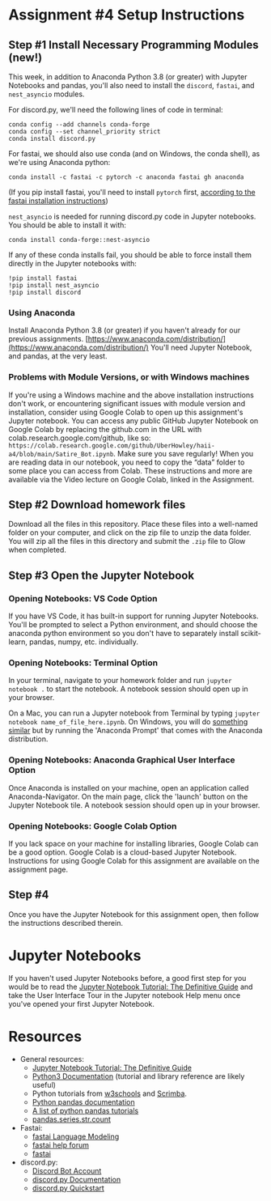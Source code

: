 # Assignment #4 Setup Instructions

## Step #1 Install Necessary Programming Modules (new!)
This week, in addition to Anaconda Python 3.8 (or greater) with Jupyter Notebooks and pandas, you'll also need to install the `discord`, `fastai`, and `nest_asyncio` modules. 

For discord.py, we'll need the following lines of code in terminal:
```
conda config --add channels conda-forge
conda config --set channel_priority strict
conda install discord.py
```

For fastai, we should also use conda (and on Windows, the conda shell), as we're using Anaconda python:

```
conda install -c fastai -c pytorch -c anaconda fastai gh anaconda
```
(If you pip install fastai, you'll need to install `pytorch` first, [according to the fastai installation instructions](https://docs.fast.ai/#Installing))

`nest_asyncio` is needed for running discord.py code in Jupyter notebooks. You should be able to install it with:

```
conda install conda-forge::nest-asyncio
```

If any of these conda installs fail, you should be able to force install them directly in the Jupyter notebooks with:
```
!pip install fastai
!pip install nest_asyncio
!pip install discord
```

### Using Anaconda
Install Anaconda Python 3.8 (or greater) if you haven't already for our previous assignments. [https://www.anaconda.com/distribution/](https://www.anaconda.com/distribution/) You'll need Jupyter Notebook, and pandas, at the very least.

### Problems with Module Versions, or with Windows machines
If you're using a Windows machine and the above installation instructions don't work, or encountering significant issues with module version and installation, consider using Google Colab to open up this assignment's Jupyter notebook. You can access any public GitHub Jupyter Notebook on Google Colab by replacing the github.com in the URL with colab.research.google.com/github, like so: `https://colab.research.google.com/github/UberHowley/haii-a4/blob/main/Satire_Bot.ipynb`. Make sure you save regularly! When you are reading data in our notebook, you need to copy the “data” folder to some place you can access from Colab. These instructions and more are available via the Video lecture on Google Colab, linked in the Assignment.


## Step #2 Download homework files
Download all the files in this repository. Place these files into a well-named folder on your computer, and click on the zip file to unzip the data folder. You will zip all the files in this directory and submit the `.zip` file to Glow when completed.

## Step #3 Open the Jupyter Notebook

### Opening Notebooks: VS Code Option
If you have VS Code, it has built-in support for running Jupyter Notebooks. You'll be prompted to select a Python environment, and should choose the anaconda python environment so you don't have to separately install scikit-learn, pandas, numpy, etc. individually.

### Opening Notebooks: Terminal Option
In your terminal, navigate to your homework folder and run `jupyter notebook .` to start the notebook. A notebook session should open up in your browser.

On a Mac, you can run a Jupyter notebook from Terminal by typing `jupyter notebook name_of_file_here.ipynb`. On Windows, you will do [something similar](https://pythonforundergradengineers.com/opening-a-jupyter-notebook-on-windows.html) but by running the 'Anaconda Prompt' that comes with the Anaconda distribution.

### Opening Notebooks: Anaconda Graphical User Interface Option
Once Anaconda is installed on your machine, open an application called Anaconda-Navigator. On the main page, click the 'launch' button on the Jupyter Notebook tile. A notebook session should open up in your browser.

### Opening Notebooks: Google Colab Option
If you lack space on your machine for installing libraries, Google Colab can be a good option. Google Colab is a cloud-based Jupyter Notebook. Instructions for using Google Colab for this assignment are available on the assignment page.

## Step #4
Once you have the Jupyter Notebook for this assignment open, then follow the instructions described therein. 

# Jupyter Notebooks
If you haven't used Jupyter Notebooks before, a good first step for you would be to read the [Jupyter Notebook Tutorial: The Definitive Guide](https://www.datacamp.com/community/tutorials/tutorial-jupyter-notebook) and take the User Interface Tour in the Jupyter notebook Help menu once you've opened your first Jupyter Notebook.

# Resources
- General resources: 
    * [Jupyter Notebook Tutorial: The Definitive Guide](https://www.datacamp.com/community/tutorials/tutorial-jupyter-notebook)
    * [Python3 Documentation](https://docs.python.org/3/index.html) (tutorial and library reference are likely useful)
    * Python tutorials from [w3schools](https://www.w3schools.com/python/) and [Scrimba](https://scrimba.com/learn/python).
    * [Python pandas documentation](https://pandas.pydata.org/pandas-docs/stable/)
    * [A list of python pandas tutorials](https://pandas.pydata.org/pandas-docs/stable/getting_started/tutorials.html)
    * [pandas.series.str.count](https://pandas.pydata.org/pandas-docs/stable/reference/api/pandas.Series.str.count.html)
- Fastai:
  * [fastai Language Modeling](https://docs.fast.ai/tutorial.text.html#The-ULMFiT-approach)
  * [fastai help forum](https://forums.fast.ai/)
  * [fastai](https://www.fast.ai/)
- discord.py:
  * [Discord Bot Account](https://discordpy.readthedocs.io/en/stable/discord.html)
  * [discord.py Documentation](https://discordpy.readthedocs.io/en/stable/index.html#)
  * [discord.py Quickstart](https://discordpy.readthedocs.io/en/stable/quickstart.html)
